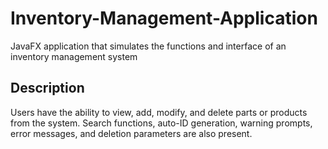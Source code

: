 # Inventory-Management-Application
JavaFX application that simulates the functions and interface of an inventory management system

## Description
Users have the ability to view, add, modify, and delete parts or products from the system. Search functions, auto-ID generation, warning prompts, error messages, and deletion parameters are also present.

